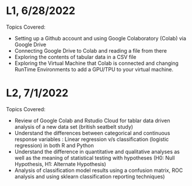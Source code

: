 # L1, 6/28/2022

Topics Covered:
- Setting up a Github account and using Google Colaboratory (Colab) via Google Drive
- Connecting Google Drive to Colab and reading a file from there
- Exploring the contents of tabular data in a CSV file
- Exploring the Virtual Machine that Colab is connected and changing RunTime Environments to add a GPU/TPU to your virtual machine.


# L2, 7/1/2022

Topics Covered:
- Review of Google Colab and Rstudio Cloud for tablar data driven analysis of a new data set (british seatbelt study)
- Understand the differences between categorical and continuous response variables : Linear regression v/s classification (logistic regression) in both R and Python
- Understand the difference in quantitative and qualitative analyses as well as the meaning of statistical testing with hypotheses (H0: Null Hypothesis, H1: Alternate Hypothesis)
- Analysis of classification model results using a confusion matrix, ROC analysis and using sklearn classification reporting techniques)
